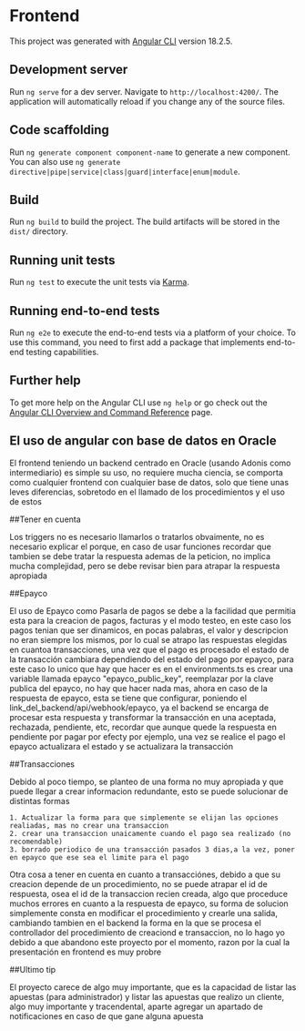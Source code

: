 # Frontend

This project was generated with [Angular CLI](https://github.com/angular/angular-cli) version 18.2.5.

## Development server

Run `ng serve` for a dev server. Navigate to `http://localhost:4200/`. The application will automatically reload if you change any of the source files.

## Code scaffolding

Run `ng generate component component-name` to generate a new component. You can also use `ng generate directive|pipe|service|class|guard|interface|enum|module`.

## Build

Run `ng build` to build the project. The build artifacts will be stored in the `dist/` directory.

## Running unit tests

Run `ng test` to execute the unit tests via [Karma](https://karma-runner.github.io).

## Running end-to-end tests

Run `ng e2e` to execute the end-to-end tests via a platform of your choice. To use this command, you need to first add a package that implements end-to-end testing capabilities.

## Further help

To get more help on the Angular CLI use `ng help` or go check out the [Angular CLI Overview and Command Reference](https://angular.dev/tools/cli) page.

## El uso de angular con base de datos en Oracle

El frontend teniendo un backend centrado en Oracle (usando Adonis como intermediario) es simple su uso, no requiere mucha ciencia, se comporta como cualquier frontend con cualquier base de datos, solo que tiene unas leves diferencias, sobretodo en el llamado de los procedimientos y el uso de estos

##Tener en cuenta 

Los triggers no es necesario llamarlos o tratarlos obvaimente, no es necesario explicar el porque, en caso de usar funciones recordar que tambien se debe tratar la respuesta ademas de la peticion, no implica mucha complejidad, pero se debe revisar bien para atrapar la respuesta apropiada

##Epayco

El uso de Epayco como Pasarla de pagos se debe a la facilidad que permitia esta para la creacion de pagos, facturas y el modo testeo, en este caso los pagos tenian que ser dinamicos, en pocas palabras, el valor y descripcion no eran siempre los mismos, por lo cual se atrapo las respuestas elegidas en cuantoa  transacciones, una vez que el pago es procesado el estado de la transacción cambiara dependiendo del estado del pago por epayco, para este caso lo unico que hay que hacer es en el environments.ts es crear una variable llamada epayco "epayco_public_key", reemplazar por la clave publica del epayco, no hay que hacer nada mas, ahora en caso de la respuesta de epayco, esta se tiene que configurar, poniendo el link_del_backend/api/webhook/epayco, ya el backend se encarga de procesar esta respuesta y transformar la transacción en una aceptada, rechazada, pendiente, etc, recordar que aunque quede la respuesta en pendiente por pagar por efecty por ejemplo, una vez se realice el pago el epayco actualizara el estado y se actualizara la transacción

##Transacciones

Debido al poco tiempo, se planteo de una forma no muy apropiada y que puede llegar a crear informacion redundante, esto se puede solucionar de distintas formas
    
    1. Actualizar la forma para que simplemente se elijan las opciones realiadas, mas no crear una transaccion
    2. crear una transaccion unaicamente cuando el pago sea realizado (no recomendable)
    3. borrado periodico de una transacción pasados 3 dias,a la vez, poner en epayco que ese sea el limite para el pago
Otra cosa a tener en cuenta en cuanto a transacciónes, debido a que su creacion depende de un procedimiento, no se puede atrapar el id de respuesta, osea el id de la transaccion recien creada, algo que proceduce muchos errores en cuanto a la respuesta de epayco, su forma de solucion simplemente consta en modificar el procedimiento y crearle una salida, cambiando tambien en el backend la forma en la que se procesa el controllador del procedimiento de creaciond e transaccion, no lo hago yo debido a que abandono este proyecto por el momento, razon por la cual la presentación en frontend es muy probre

##Ultimo tip

El proyecto carece de algo muy importante, que es la capacidad de listar las apuestas (para administrador) y listar las apuestas que realizo un cliente, algo muy importante y tracendental, aparte agregar un apartado de notificaciones en caso de que gane alguna apuesta